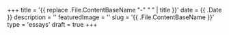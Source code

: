 +++
title = '{{ replace .File.ContentBaseName "-" " " | title }}'
date = {{ .Date }}
description = ''
featuredImage = ''
slug = '{{ .File.ContentBaseName }}'
type = 'essays'
draft = true
+++
